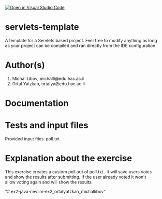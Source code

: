 [![Open in Visual Studio Code](https://classroom.github.com/assets/open-in-vscode-f059dc9a6f8d3a56e377f745f24479a46679e63a5d9fe6f495e02850cd0d8118.svg)](https://classroom.github.com/online_ide?assignment_repo_id=7391376&assignment_repo_type=AssignmentRepo)
# servlets-template
A template for a Servlets based project. Feel free to modify anything as long as your project can be compiled and ran directly from the IDE configuration.
<h1>Author(s)</h1>
<ol>
<li>Michal Libov, michalli@edu.hac.ac.il</li>
<li>Ortal Yatzkan, ortalya@edu.hac.ac.il</li>

</ol>

<h1>Documentation</h1>
<h1>Tests and input files</h1>
<p>
Provided input files:
  poll.txt
</p>
<h1>Explanation about the exercise  </h1>
<p>
This exercise creates a custom poll out of poll.txt .
It will save users votes and show the results after submitting.
If the user already voted it won't allow voting again and will show the results.  
</p>
"# ex2-java-neviim-ex2_ortalyatzkan_michallibov" 
